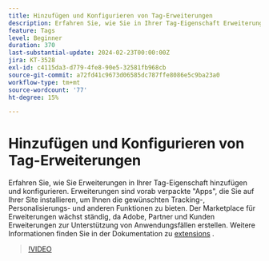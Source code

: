 ```yaml
---
title: Hinzufügen und Konfigurieren von Tag-Erweiterungen
description: Erfahren Sie, wie Sie in Ihrer Tag-Eigenschaft Erweiterungen hinzufügen und konfigurieren.
feature: Tags
level: Beginner
duration: 370
last-substantial-update: 2024-02-23T00:00:00Z
jira: KT-3528
exl-id: c4115da3-d779-4fe8-90e5-32581fb968cb
source-git-commit: a72fd41c9673d06585dc787ffe8086e5c9ba23a0
workflow-type: tm+mt
source-wordcount: '77'
ht-degree: 15%

---
```


# Hinzufügen und Konfigurieren von Tag-Erweiterungen

Erfahren Sie, wie Sie Erweiterungen in Ihrer Tag-Eigenschaft hinzufügen und konfigurieren. Erweiterungen sind vorab verpackte &quot;Apps&quot;, die Sie auf Ihrer Site installieren, um Ihnen die gewünschten Tracking-, Personalisierungs- und anderen Funktionen zu bieten. Der Marketplace für Erweiterungen wächst ständig, da Adobe, Partner und Kunden Erweiterungen zur Unterstützung von Anwendungsfällen erstellen. Weitere Informationen finden Sie in der Dokumentation zu [extensions](https://experienceleague.adobe.com/docs/experience-platform/tags/ui/extensions/overview.html?lang=de) .

>[!VIDEO](https://video.tv.adobe.com/v/28732/?learn=on)
